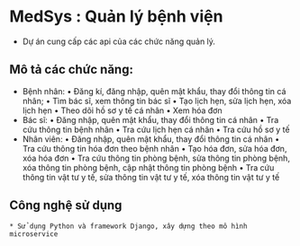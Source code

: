 # **MedSys : Quản lý bệnh viện**
  + Dự án cung cấp các api của các chức năng quản lý.
## Mô tả các chức năng:
  + Bệnh nhân:
    •	Đăng kí, đăng nhập, quên mật khẩu, thay đổi thông tin cá nhân; 
    •	Tìm bác sĩ, xem thông tin bác sĩ
    •	Tạo lịch hẹn, sửa lịch hẹn, xóa lịch hẹn
    •	Theo dõi hồ sơ y tế cá nhân
    •	Xem hóa đơn
  + Bác sĩ:
    •	Đăng nhập, quên mật khẩu, thay đổi thông tin cá nhân
    •	Tra cứu thông tin bệnh nhân
    •	Tra cứu lịch hẹn cá nhân
    •	Tra cứu hồ sơ y tế 
  + Nhân viên:
    •	Đăng nhập, quên mật khẩu, thay đổi thông tin cá nhân
    •	Tra cứu thông tin hóa đơn theo bệnh nhân
    •	Tạo hóa đơn, sửa hóa đơn, xóa hóa đơn
    •	Tra cứu thông tin phòng bệnh, sửa thông tin phòng bệnh, xóa thông tin phòng bệnh, cập nhật thông tin phòng bệnh
    •	Tra cứu thông tin vật tư y tế, sửa thông tin vật tư y tế, xóa thông tin vật tư y tế
## Công nghệ sử dụng
    * Sử dụng Python và framework Django, xây dựng theo mô hình microservice
